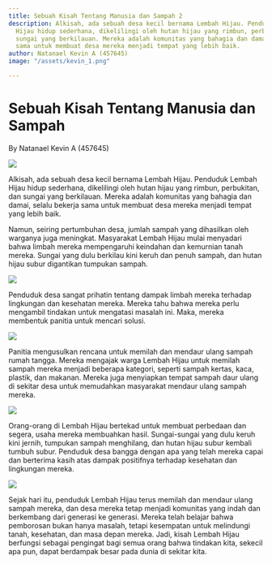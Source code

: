 ```yaml
---
title: Sebuah Kisah Tentang Manusia dan Sampah 2
description: Alkisah, ada sebuah desa kecil bernama Lembah Hijau. Penduduk Lembah
  Hijau hidup sederhana, dikelilingi oleh hutan hijau yang rimbun, perbukitan, dan
  sungai yang berkilauan. Mereka adalah komunitas yang bahagia dan damai, selalu bekerja
  sama untuk membuat desa mereka menjadi tempat yang lebih baik.
author: Natanael Kevin A (457645)
image: "/assets/kevin_1.png"

---
```

# Sebuah Kisah Tentang Manusia dan Sampah

By Natanael Kevin A (457645)

![](/images/kevin_1.png)

Alkisah, ada sebuah desa kecil bernama Lembah Hijau. Penduduk Lembah Hijau hidup sederhana, dikelilingi oleh hutan hijau yang rimbun, perbukitan, dan sungai yang berkilauan. Mereka adalah komunitas yang bahagia dan damai, selalu bekerja sama untuk membuat desa mereka menjadi tempat yang lebih baik.

Namun, seiring pertumbuhan desa, jumlah sampah yang dihasilkan oleh warganya juga meningkat. Masyarakat Lembah Hijau mulai menyadari bahwa limbah mereka mempengaruhi keindahan dan kemurnian tanah mereka. Sungai yang dulu berkilau kini keruh dan penuh sampah, dan hutan hijau subur digantikan tumpukan sampah.

![](/images/kevin_2.png)

Penduduk desa sangat prihatin tentang dampak limbah mereka terhadap lingkungan dan kesehatan mereka. Mereka tahu bahwa mereka perlu mengambil tindakan untuk mengatasi masalah ini. Maka, mereka membentuk panitia untuk mencari solusi.

  
![](/images/kevin_3.png)

Panitia mengusulkan rencana untuk memilah dan mendaur ulang sampah rumah tangga. Mereka mengajak warga Lembah Hijau untuk memilah sampah mereka menjadi beberapa kategori, seperti sampah kertas, kaca, plastik, dan makanan. Mereka juga menyiapkan tempat sampah daur ulang di sekitar desa untuk memudahkan masyarakat mendaur ulang sampah mereka.

![](/images/kevin_4.png)

Orang-orang di Lembah Hijau bertekad untuk membuat perbedaan dan segera, usaha mereka membuahkan hasil. Sungai-sungai yang dulu keruh kini jernih, tumpukan sampah menghilang, dan hutan hijau subur kembali tumbuh subur. Penduduk desa bangga dengan apa yang telah mereka capai dan berterima kasih atas dampak positifnya terhadap kesehatan dan lingkungan mereka.

![](/images/kevin_5.png)

Sejak hari itu, penduduk Lembah Hijau terus memilah dan mendaur ulang sampah mereka, dan desa mereka tetap menjadi komunitas yang indah dan berkembang dari generasi ke generasi. Mereka telah belajar bahwa pemborosan bukan hanya masalah, tetapi kesempatan untuk melindungi tanah, kesehatan, dan masa depan mereka. Jadi, kisah Lembah Hijau berfungsi sebagai pengingat bagi semua orang bahwa tindakan kita, sekecil apa pun, dapat berdampak besar pada dunia di sekitar kita.